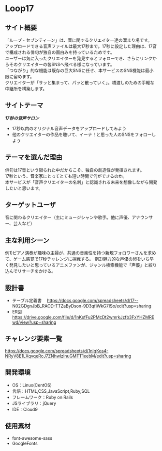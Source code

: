 # Loop17

## サイト概要
「ループ・セブンティーン」は、音に関するクリエイター達の溜まり場です。</br>
アップロードできる音声ファイルは最大17秒まで。17秒に設定した理由は、17音で構成される俳句が独自の面白みを持っているためです。</br>
ユーザーは気に入ったクリエイターを発見するとフォローでき、さらにリンクからそのクリエイターの各SNSへ飛べる様になっています。</br>
「つながり」的な機能は既存の巨大SNSに任せ、本サービスのSNS機能は最小限に留めます。</br>
クリエイターが「サッと集まって、パッと散っていく」。橋渡しのための手軽な中継所を構築します。

## サイトテーマ
***17秒の音声サロン***

- 17秒以内のオリジナル音声データをアップロードしてみよう
- 他のクリエイターの作品を聴いて、イーナ！と思った人のSNSをフォローしよう

## テーマを選んだ理由
俳句は17音という限られた中だからこそ、独自の創造性が発揮されます。</br>
17秒という、音楽家にとってとても短い時間で何ができるのか。</br>
本サービスが「音声クリエイターの名刺」と認識される未来を想像しながら開発したいと思います。

## ターゲットユーザ
音に関わるクリエイター（主にミュージシャンや歌手。他に声優、アナウンサー、芸人など）

## 主な利用シーン
例1)ピアノ演奏が趣味の主婦が、共通の音楽性を持つ新規フォロワーさんを求めて、ゲーム感覚で17秒チャレンジに挑戦する。
例2)魅力的な声優の卵をいち早く発見したいと思っているアニメファンが、ジャンル検索機能で「声優」と絞り込んでリサーチをかける。

## 設計書
- テーブル定義書
　https://docs.google.com/spreadsheets/d/17--N02GDgnJbB_RAOD-TTZaByDson-9D3qfiWkG7ISo/edit?usp=sharing
- ER図
　https://drive.google.com/file/d/1nKsfFu2PMcDt2wmrkJzfb3FxYHZMREwd/view?usp=sharing

## チャレンジ要素一覧
https://docs.google.com/spreadsheets/d/1nIgKos4-NRyV8E1LXqvqeRcJ7ZNhwlzInuGMTT1eebM/edit?usp=sharing

## 開発環境
- OS：Linux(CentOS)
- 言語：HTML,CSS,JavaScript,Ruby,SQL
- フレームワーク：Ruby on Rails
- JSライブラリ：jQuery
- IDE：Cloud9

## 使用素材
- font-awesome-sass
- GoogleFonts
